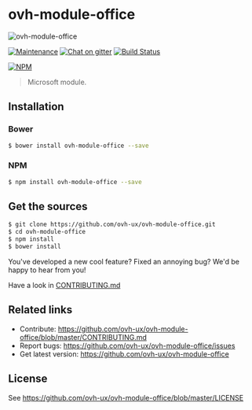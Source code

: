 # ovh-module-office

![ovh-module-office](https://user-images.githubusercontent.com/3379410/27423240-3f944bc4-5731-11e7-87bb-3ff603aff8a7.png)

[![Maintenance](https://img.shields.io/maintenance/yes/2018.svg)]() [![Chat on gitter](https://img.shields.io/gitter/room/ovh/ux.svg)](https://gitter.im/ovh/ux) [![Build Status](https://travis-ci.org/ovh-ux/ovh-module-office.svg)](https://travis-ci.org/ovh-ux/ovh-module-office)

[![NPM](https://nodei.co/npm/ovh-module-office.png?downloads=true&downloadRank=true&stars=true)](https://nodei.co/npm/ovh-module-office/)

> Microsoft module.

## Installation

### Bower

```sh
$ bower install ovh-module-office --save
```

### NPM

```sh
$ npm install ovh-module-office --save
```

## Get the sources

```sh
$ git clone https://github.com/ovh-ux/ovh-module-office.git
$ cd ovh-module-office
$ npm install
$ bower install
```

You've developed a new cool feature? Fixed an annoying bug? We'd be happy
to hear from you!

Have a look in [CONTRIBUTING.md](https://github.com/ovh-ux/ovh-module-office/blob/master/CONTRIBUTING.md)

## Related links

* Contribute: https://github.com/ovh-ux/ovh-module-office/blob/master/CONTRIBUTING.md
* Report bugs: https://github.com/ovh-ux/ovh-module-office/issues
* Get latest version: https://github.com/ovh-ux/ovh-module-office

## License

See https://github.com/ovh-ux/ovh-module-office/blob/master/LICENSE

